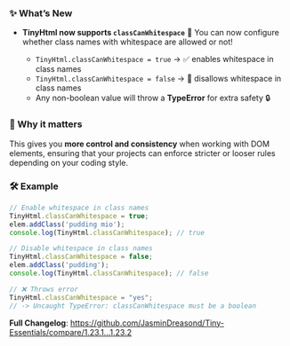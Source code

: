 ### ✨ What’s New

* **TinyHtml now supports `classCanWhitespace`** 🎉
  You can now configure whether class names with whitespace are allowed or not!

  * `TinyHtml.classCanWhitespace = true` → ✅ enables whitespace in class names
  * `TinyHtml.classCanWhitespace = false` → 🚫 disallows whitespace in class names
  * Any non-boolean value will throw a **TypeError** for extra safety 🔒

### 🚀 Why it matters

This gives you **more control and consistency** when working with DOM elements, ensuring that your projects can enforce stricter or looser rules depending on your coding style.

### 🛠 Example

```js
// Enable whitespace in class names
TinyHtml.classCanWhitespace = true;
elem.addClass('pudding mio');
console.log(TinyHtml.classCanWhitespace); // true

// Disable whitespace in class names
TinyHtml.classCanWhitespace = false;
elem.addClass('pudding');
console.log(TinyHtml.classCanWhitespace); // false

// ❌ Throws error
TinyHtml.classCanWhitespace = "yes"; 
// -> Uncaught TypeError: classCanWhitespace must be a boolean
```

**Full Changelog**: https://github.com/JasminDreasond/Tiny-Essentials/compare/1.23.1...1.23.2
